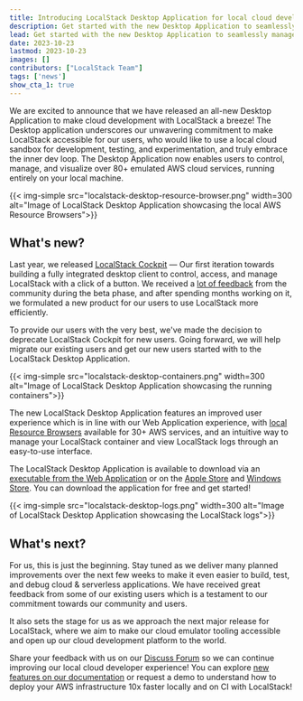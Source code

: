 ```yaml
---
title: Introducing LocalStack Desktop Application for local cloud development & testing
description: Get started with the new Desktop Application to seamlessly manage your LocalStack container while developing, testing, and debugging your cloud & serverless applications.
lead: Get started with the new Desktop Application to seamlessly manage your LocalStack container while developing, testing, and debugging your cloud & serverless applications.
date: 2023-10-23
lastmod: 2023-10-23
images: []
contributors: ["LocalStack Team"]
tags: ['news']
show_cta_1: true
---
```


We are excited to announce that we have released an all-new Desktop Application to make cloud development with LocalStack a breeze! The Desktop application underscores our unwavering commitment to make LocalStack accessible for our users, who would like to use a local cloud sandbox for development, testing, and experimentation, and truly embrace the inner dev loop. The Desktop Application now enables users to control, manage, and visualize over 80+ emulated AWS cloud services, running entirely on your local machine.

{{< img-simple src="localstack-desktop-resource-browser.png" width=300 alt="Image of LocalStack Desktop Application showcasing the local AWS Resource Browsers">}}

## What's new?

Last year, we released [LocalStack Cockpit](https://localstack.cloud/blog/2022-02-07-localstack-cockpit/) — Our first iteration towards building a fully integrated desktop client to control, access, and manage LocalStack with a click of a button. We received a [lot of feedback](https://github.com/localstack/cockpit/issues) from the community during the beta phase, and after spending months working on it, we formulated a new product for our users to use LocalStack more efficiently. 

To provide our users with the very best, we've made the decision to deprecate LocalStack Cockpit for new users. Going forward, we will help migrate our existing users and get our new users started with to the LocalStack Desktop Application.

{{< img-simple src="localstack-desktop-containers.png" width=300 alt="Image of LocalStack Desktop Application showcasing the running containers">}}

The new LocalStack Desktop Application features an improved user experience which is in line with our Web Application experience, with [local Resource Browsers](https://docs.localstack.cloud/user-guide/web-application/resource-browser/) available for 30+ AWS services, and an intuitive way to manage your LocalStack container and view LocalStack logs through an easy-to-use interface. 

The LocalStack Desktop Application is available to download via an [executable from the Web Application]() or on the [Apple Store]() and [Windows Store](). You can download the application for free and get started!

{{< img-simple src="localstack-desktop-logs.png" width=300 alt="Image of LocalStack Desktop Application showcasing the LocalStack logs">}}

## What's next?

For us, this is just the beginning. Stay tuned as we deliver many planned improvements over the next few weeks to make it even easier to build, test, and debug cloud & serverless applications. We have received great feedback from some of our existing users which is a testament to our commitment towards our community and users. 

It also sets the stage for us as we approach the next major release for LocalStack, where we aim to make our cloud emulator tooling accessible and open up our cloud development platform to the world.

Share your feedback with us on our [Discuss Forum](https://discuss.localstack.cloud) so we can continue improving our local cloud developer experience! You can explore [new features on our documentation]() or request a demo to understand how to deploy your AWS infrastructure 10x faster locally and on CI with LocalStack!
